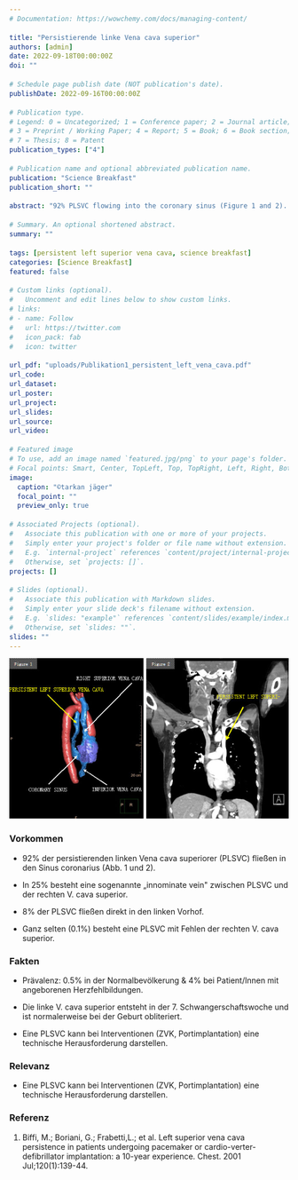 ```yaml
---
# Documentation: https://wowchemy.com/docs/managing-content/

title: "Persistierende linke Vena cava superior"
authors: [admin]
date: 2022-09-18T00:00:00Z
doi: ""

# Schedule page publish date (NOT publication's date).
publishDate: 2022-09-16T00:00:00Z

# Publication type.
# Legend: 0 = Uncategorized; 1 = Conference paper; 2 = Journal article;
# 3 = Preprint / Working Paper; 4 = Report; 5 = Book; 6 = Book section;
# 7 = Thesis; 8 = Patent
publication_types: ["4"]

# Publication name and optional abbreviated publication name.
publication: "Science Breakfast"
publication_short: ""

abstract: "92% PLSVC flowing into the coronary sinus (Figure 1 and 2). 25% Existence of an „innominate vein” between PLSVC and right superior vena cava. 8% PLSVC flowing into the left atrium. 0.1% PLSVC with absent right superior vena cava."

# Summary. An optional shortened abstract.
summary: ""

tags: [persistent left superior vena cava, science breakfast]
categories: [Science Breakfast]
featured: false

# Custom links (optional).
#   Uncomment and edit lines below to show custom links.
# links:
# - name: Follow
#   url: https://twitter.com
#   icon_pack: fab
#   icon: twitter

url_pdf: "uploads/Publikation1_persistent_left_vena_cava.pdf"
url_code:
url_dataset:
url_poster:
url_project:
url_slides:
url_source:
url_video:

# Featured image
# To use, add an image named `featured.jpg/png` to your page's folder. 
# Focal points: Smart, Center, TopLeft, Top, TopRight, Left, Right, BottomLeft, Bottom, BottomRight.
image:
  caption: "©tarkan jäger"
  focal_point: ""
  preview_only: true

# Associated Projects (optional).
#   Associate this publication with one or more of your projects.
#   Simply enter your project's folder or file name without extension.
#   E.g. `internal-project` references `content/project/internal-project/index.md`.
#   Otherwise, set `projects: []`.
projects: []

# Slides (optional).
#   Associate this publication with Markdown slides.
#   Simply enter your slide deck's filename without extension.
#   E.g. `slides: "example"` references `content/slides/example/index.md`.
#   Otherwise, set `slides: ""`.
slides: ""
---
```


![Abb. 1:](figure_PLSVC.jpg)

### Vorkommen

-   92% der persistierenden linken Vena cava superiorer (PLSVC) fließen in den Sinus coronarius (Abb. 1 und 2).

-   In 25% besteht eine sogenannte „innominate vein" zwischen PLSVC und der rechten V. cava superior.

-   8% der PLSVC fließen direkt in den linken Vorhof.

-   Ganz selten (0.1%) besteht eine PLSVC mit Fehlen der rechten V. cava superior.


### Fakten

-   Prävalenz: 0.5% in der Normalbevölkerung & 4% bei Patient/Innen mit angeborenen Herzfehlbildungen.

-   Die linke V. cava superior entsteht in der 7. Schwangerschaftswoche und ist normalerweise bei der Geburt obliteriert.

-   Eine PLSVC kann bei Interventionen (ZVK, Portimplantation) eine technische Herausforderung darstellen.

### Relevanz

-   Eine PLSVC kann bei Interventionen (ZVK, Portimplantation) eine technische Herausforderung darstellen.

### Referenz

1.  Biffi, M.; Boriani, G.; Frabetti,L.; et al. Left superior vena cava persistence in patients undergoing pacemaker or cardio-verter-defibrillator implantation: a 10-year experience. Chest. 2001 Jul;120(1):139-44.

